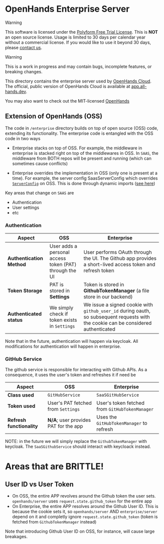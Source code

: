 # OpenHands Enterprise Server
> [!WARNING]
> This software is licensed under the [Polyform Free Trial License](./LICENSE). This is **NOT** an open source license. Usage is limited to 30 days per calendar year without a commercial license. If you would like to use it beyond 30 days, please [contact us](https://www.all-hands.dev/contact).

> [!WARNING]
> This is a work in progress and may contain bugs, incomplete features, or breaking changes.

This directory contains the enterprise server used by [OpenHands Cloud](https://github.com/All-Hands-AI/OpenHands-Cloud/). The official, public version of OpenHands Cloud is available at
[app.all-hands.dev](https://app.all-hands.dev).

You may also want to check out the MIT-licensed [OpenHands](https://github.com/OpenHands/OpenHands)

## Extension of OpenHands (OSS)

The code in `/enterprise` directory builds on top of open source (OSS) code, extending its functionality. The enterprise code is entangled with the OSS code in two ways

- Enterprise stacks on top of OSS. For example, the middleware in enterprise is stacked right on top of the middlewares in OSS. In `SAAS`, the middleware from BOTH repos will be present and running (which can sometimes cause conflicts)

- Enterprise overrides the implementation in OSS (only one is present at a time). For example, the server config SaasServerConfig which overrides [`ServerConfig`](https://github.com/OpenHands/OpenHands/blob/main/openhands/server/config/server_config.py#L8) on OSS. This is done through dynamic imports ([see here](https://github.com/OpenHands/OpenHands/blob/main/openhands/server/config/server_config.py#L37-#L45))

Key areas that change on `SAAS` are

- Authentication
- User settings
- etc

### Authentication

| Aspect                    | OSS                                                    | Enterprise                                                                                                                                 |
| ------------------------- | ------------------------------------------------------ | ----------------------------------------------------------------------------------------------------------------------------------- |
| **Authentication Method** | User adds a personal access token (PAT) through the UI | User performs OAuth through the UI. The Github app provides a short-lived access token and refresh token                            |
| **Token Storage**         | PAT is stored in **Settings**                          | Token is stored in **GithubTokenManager** (a file store in our backend)                                                             |
| **Authenticated status**  | We simply check if token exists in `Settings`          | We issue a signed cookie with `github_user_id` during oauth, so subsequent requests with the cookie can be considered authenticated |

Note that in the future, authentication will happen via keycloak. All modifications for authentication will happen in enterprise.

### GitHub Service

The github service is responsible for interacting with Github APIs. As a consequence, it uses the user's token and refreshes it if need be

| Aspect                    | OSS                                    | Enterprise                                            |
| ------------------------- | -------------------------------------- | ---------------------------------------------- |
| **Class used**            | `GitHubService`                        | `SaaSGitHubService`                            |
| **Token used**            | User's PAT fetched from `Settings`     | User's token fetched from `GitHubTokenManager` |
| **Refresh functionality** | **N/A**; user provides PAT for the app | Uses the `GitHubTokenManager` to refresh       |

NOTE: in the future we will simply replace the `GithubTokenManager` with keycloak. The `SaaSGithubService` should interact with keycloack instead.

# Areas that are BRITTLE!

## User ID vs User Token

- On OSS, the entire APP revolves around the Github token the user sets. `openhands/server` uses `request.state.github_token` for the entire app
- On Enterprise, the entire APP resolves around the Github User ID. This is because the cookie sets it, so `openhands/server` AND `enterprise/server` depend on it and completly ignore `request.state.github_token` (token is fetched from `GithubTokenManager` instead)

Note that introducing Github User ID on OSS, for instance, will cause large breakages.
